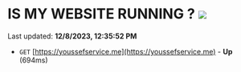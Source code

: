 # IS MY WEBSITE RUNNING ? [![](https://img.shields.io/static/v1?label=Sponsor&message=%E2%9D%A4&logo=GitHub&color=%23fe8e86)](https://github.com/sponsors/<username>)

Last updated: **12/8/2023, 12:35:52 PM**

- `GET` [https://youssefservice.me](https://youssefservice.me) - **Up** (694ms)

